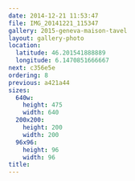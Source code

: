 ```yaml
---
date: 2014-12-21 11:53:47
file: IMG_20141221_115347
gallery: 2015-geneva-maison-tavel
layout: gallery-photo
location:
  latitude: 46.201541888889
  longitude: 6.1470851666667
next: c356e5e
ordering: 8
previous: a421a44
sizes:
  640w:
    height: 475
    width: 640
  200x200:
    height: 200
    width: 200
  96x96:
    height: 96
    width: 96
title: 
---
```

